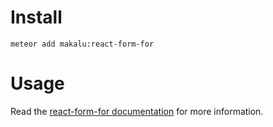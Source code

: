# Install
`meteor add makalu:react-form-for`

# Usage
Read the [react-form-for documentation](https://github.com/jsdf/react-form-for) for more information.